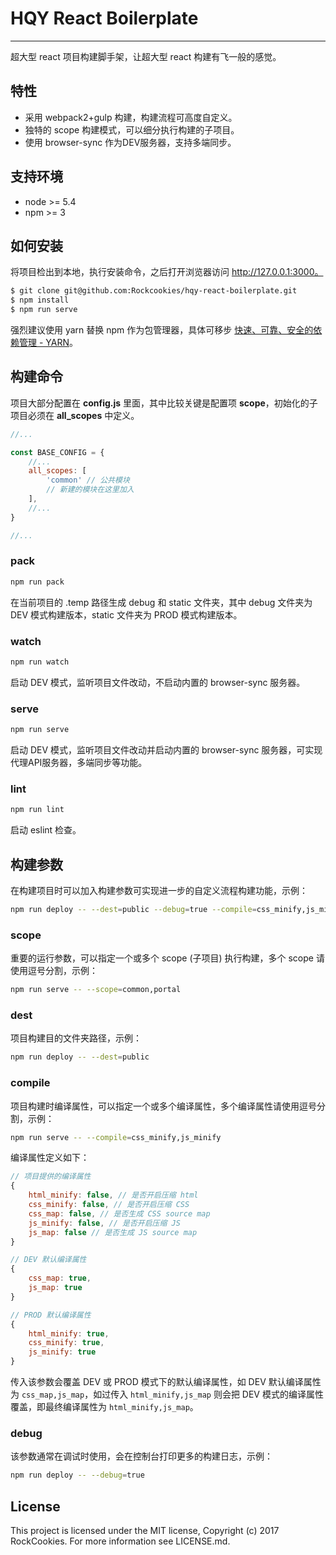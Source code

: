 # HQY React Boilerplate
------

超大型 react 项目构建脚手架，让超大型 react 构建有飞一般的感觉。

## 特性

- 采用 webpack2+gulp 构建，构建流程可高度自定义。
- 独特的 scope 构建模式，可以细分执行构建的子项目。
- 使用 browser-sync 作为DEV服务器，支持多端同步。

## 支持环境

* node >= 5.4
* npm >= 3

## 如何安装

将项目检出到本地，执行安装命令，之后打开浏览器访问 http://127.0.0.1:3000。

```bash
$ git clone git@github.com:Rockcookies/hqy-react-boilerplate.git
$ npm install
$ npm run serve
```



强烈建议使用 yarn 替换 npm 作为包管理器，具体可移步 [快速、可靠、安全的依赖管理 - YARN](https://yarnpkg.com)。

## 构建命令

项目大部分配置在 **config.js** 里面，其中比较关键是配置项 **scope**，初始化的子项目必须在 **all_scopes** 中定义。

```js
//...

const BASE_CONFIG = {
    //...
    all_scopes: [
		'common' // 公共模块
		// 新建的模块在这里加入
	],
    //...
}

//...
```

### pack

```bash
npm run pack
```

在当前项目的 .temp 路径生成 debug 和 static 文件夹，其中 debug 文件夹为 DEV 模式构建版本，static 文件夹为 PROD 模式构建版本。

### watch

```bash
npm run watch
```

启动 DEV 模式，监听项目文件改动，不启动内置的 browser-sync 服务器。

### serve

```bash
npm run serve
```

启动 DEV 模式，监听项目文件改动并启动内置的 browser-sync 服务器，可实现代理API服务器，多端同步等功能。

### lint

```bash
npm run lint
```

启动 eslint 检查。


## 构建参数

在构建项目时可以加入构建参数可实现进一步的自定义流程构建功能，示例：

```bash
npm run deploy -- --dest=public --debug=true --compile=css_minify,js_minify --scope=common,portal
```

### scope

重要的运行参数，可以指定一个或多个 scope (子项目) 执行构建，多个 scope 请使用逗号分割，示例：

```bash
npm run serve -- --scope=common,portal
```

### dest

项目构建目的文件夹路径，示例：

```bash
npm run deploy -- --dest=public
```

### compile

项目构建时编译属性，可以指定一个或多个编译属性，多个编译属性请使用逗号分割，示例：

```bash
npm run serve -- --compile=css_minify,js_minify
```

编译属性定义如下：

```js
// 项目提供的编译属性
{
    html_minify: false, // 是否开启压缩 html
    css_minify: false, // 是否开启压缩 CSS
    css_map: false, // 是否生成 CSS source map
    js_minify: false, // 是否开启压缩 JS
    js_map: false // 是否生成 JS source map
}

// DEV 默认编译属性
{
    css_map: true,
    js_map: true
}

// PROD 默认编译属性
{
    html_minify: true,
    css_minify: true,
    js_minify: true
}

```
传入该参数会覆盖 DEV 或 PROD 模式下的默认编译属性，如 DEV 默认编译属性为 `css_map,js_map`，如过传入 `html_minify,js_map` 则会把 DEV 模式的编译属性覆盖，即最终编译属性为 `html_minify,js_map`。

### debug

该参数通常在调试时使用，会在控制台打印更多的构建日志，示例：

```bash
npm run deploy -- --debug=true
```

## License

This project is licensed under the MIT license, Copyright (c) 2017 RockCookies. For more information see LICENSE.md.
